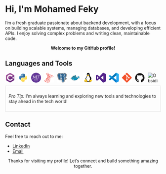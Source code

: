 # Hi, I'm Mohamed Feky

I’m a fresh graduate passionate about backend development, with a focus on building scalable systems, managing databases, and developing efficient APIs. I enjoy solving complex problems and writing clean, maintainable code.

<div align="center">
  <p><strong>Welcome to my GitHub profile!</strong></p>
</div>

## Languages and Tools
<div style="display: flex; flex-wrap: wrap; gap: 10px;">

  <img src="https://raw.githubusercontent.com/devicons/devicon/master/icons/csharp/csharp-original.svg" width="32" height="32" alt="C#" title="C#" />
  <img src="https://raw.githubusercontent.com/devicons/devicon/master/icons/python/python-original.svg" width="32" height="32" alt="Python" title="Python" />
 <img src="https://raw.githubusercontent.com/devicons/devicon/master/icons/dotnetcore/dotnetcore-original.svg" width="32" height="32" alt=".NET" title=".NET" />
  <img src="https://raw.githubusercontent.com/devicons/devicon/master/icons/microsoftsqlserver/microsoftsqlserver-plain.svg" width="32" height="32" alt="MS SQL Server" title="MS SQL Server" />
  <img src="https://raw.githubusercontent.com/devicons/devicon/master/icons/postgresql/postgresql-original.svg" width="32" height="32" alt="PostgreSQL" title="PostgreSQL" />
  <img src="https://raw.githubusercontent.com/devicons/devicon/master/icons/docker/docker-original.svg" width="32" height="32" alt="Docker" title="Docker" />
  <img src="https://raw.githubusercontent.com/devicons/devicon/master/icons/linux/linux-original.svg" width="32" height="32" alt="Linux" title="Linux" />

  <img src="https://raw.githubusercontent.com/devicons/devicon/master/icons/visualstudio/visualstudio-plain.svg" width="32" height="32" alt="Visual Studio" title="Visual Studio" />
  <img src="https://raw.githubusercontent.com/devicons/devicon/master/icons/vscode/vscode-original.svg" width="32" height="32" alt="VS Code" title="VS Code" />
  <img src="https://raw.githubusercontent.com/devicons/devicon/master/icons/git/git-original.svg" width="32" height="32" alt="Git" title="Git" />
  <img src="https://raw.githubusercontent.com/devicons/devicon/master/icons/github/github-original.svg" width="32" height="32" alt="GitHub" title="GitHub" />
  <img src="https://raw.githubusercontent.com/devicons/devicon/master/icons/obsidian/obsidian-original.svg" width="32" height="32" alt="Obsidian" title="Obsidian" />
</div>

<div style="border: 1px solid #ddd; padding: 10px; margin-top: 10px;">
  <p><em>Pro Tip:</em> I’m always learning and exploring new tools and technologies to stay ahead in the tech world!</p>
</div>

## Contact

Feel free to reach out to me:

- [LinkedIn](https://www.linkedin.com/in/mohamedanwarz/)
- [Email](mohamedelfeky777@gmail.com)

<div align="center">
  <p>Thanks for visiting my profile! Let’s connect and build something amazing together.</p>
</div>
